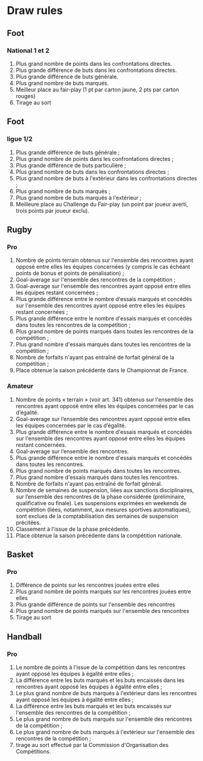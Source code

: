 # Draw rules
## Foot
### National 1 et 2
1. Plus grand nombre de points dans les confrontations directes.
2. Plus grande différence de buts dans les confrontations directes.
3. Plus grande différence de buts générale.
4. Plus grand nombre de buts marqués.
5. Meilleur place au fair-play (1 pt par carton jaune, 2 pts par carton rouges)
6. Tirage au sort

## Foot
### ligue 1/2
1. Plus grande différence de buts générale ;
2. Plus grand nombre de points dans les confrontations directes ;
3. Plus grande différence de buts particulière ;
4. Plus grand nombre de buts dans les confrontations directes ;
5. Plus grand nombre de buts à l'extérieur dans les confrontations directes ;
6. Plus grand nombre de buts marqués ;
7. Plus grand nombre de buts marqués à l'extérieur ;
8. Meilleure place au Challenge du Fair-play (un point par joueur averti, trois points par joueur exclu).

## Rugby
### Pro
1. Nombre de points terrain obtenus sur l'ensemble des rencontres ayant opposé entre elles
les équipes concernées (y compris le cas échéant points de bonus et points de pénalisation) ;
2. Goal-average sur l'ensemble des rencontres de la compétition ;
3. Goal-average sur l'ensemble des rencontres ayant opposé entre elles les équipes restant concernées ;
4. Plus grande différence entre le nombre d'essais marqués et concédés sur l'ensemble des rencontres ayant opposé entre elles les équipes restant concernées ;
5. Plus grande différence entre le nombre d'essais marqués et concédés dans toutes les rencontres de la compétition ;
6. Plus grand nombre de points marqués dans toutes les rencontres de la compétition ;
7. Plus grand nombre d'essais marqués dans toutes les rencontres de la compétition ;
8. Nombre de forfaits n'ayant pas entraîné de forfait général de la compétition ;
9. Place obtenue la saison précédente dans le Championnat de France.

### Amateur
1. Nombre de points « terrain » (voir art. 341) obtenus sur l'ensemble des rencontres ayant opposé
entre elles les équipes concernées par le cas d’égalité.
2. Goal-average sur l’ensemble des rencontres ayant opposé entre elles les équipes concernées par
le cas d’égalité.
3. Plus grande différence entre le nombre d'essais marqués et concédés sur l'ensemble des
rencontres ayant opposé entre elles les équipes restant concernées.
4. Goal-average sur l’ensemble des rencontres.
5. Plus grande différence entre le nombre d'essais marqués et concédés dans toutes les rencontres.
6. Plus grand nombre de points marqués dans toutes les rencontres.
7. Plus grand nombre d'essais marqués dans toutes les rencontres.
8. Nombre de forfaits n'ayant pas entraîné de forfait général.
9. Nombre de semaines de suspension, liées aux sanctions disciplinaires, sur l’ensemble des
rencontres de la phase considérée (préliminaire, qualificative ou finale). Les suspensions
exprimées en weekends de compétition (liées, notamment, aux mesures sportives automatiques),
sont exclues de la comptabilisation des semaines de suspension précitées.
10. Classement à l'issue de la phase précédente.
11. Place obtenue la saison précédente dans la compétition nationale.

## Basket
### Pro
1. Différence de points sur les rencontres jouées entre elles
2. Plus grand nombre de points marqués sur les rencontres jouées entre elles
3. Plus grande différence de points sur l'ensemble des rencontres
4. Plus grand nombre de points marqués sur l'ensemble des rencontres
5. Tirage au sort

## Handball
### Pro
1. Le nombre de points à l'issue de la compétition dans les rencontres ayant opposé les équipes à égalité entre elles ;
2. La différence entre les buts marqués et les buts encaissés dans les rencontres ayant opposé les équipes à égalité entre elles ;
3. Le plus grand nombre de buts marqués à l'extérieur dans les rencontres ayant opposé les équipes à égalité entre elles ;
4. La différence entre les buts marqués et les buts encaissés sur l'ensemble des rencontres de la compétition ;
5. Le plus grand nombre de buts marqués sur l'ensemble des rencontres de la compétition ;
6. Le plus grand nombre de buts marqués à l'extérieur sur l'ensemble des rencontres de la compétition ;
7. tirage au sort effectué par la Commission d'Organisation des Compétitions.